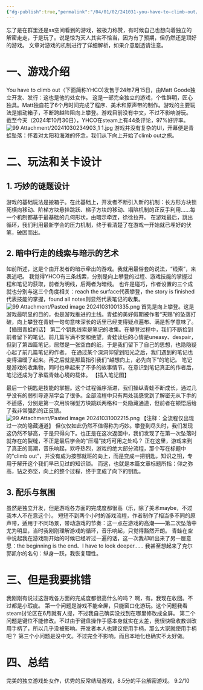 ```yaml
---
{"dg-publish":true,"permalink":"/04/01/02/241031-you-have-to-climb-out/","noteIcon":"","created":"2025-01-31T00:35","updated":"2025-03-17T13:23"}
---
```


忘了是在群里还是ss空间看到的游戏，被极力称赞，有时候自己也想向着独立的解密走走，于是玩了。说是惊为天人其实不恰当，因为有了预期，但仍然还是顶好的游戏。
文章对游戏的机制进行了详细解析，如果介意剧透请注意。
# 一、游戏介绍
You have to climb out（下面简称YHCO)发售于24年7月15日，由Matt Goode独立开发、发行：这也是他的处女作。
这是一部完全独立的游戏，个性鲜明，匠心独具。Matt独自花了6个月时间完成了程序、美术和原声带的制作。游戏的主要玩法是搬动箱子，不断跨越险阻向上攀登。游戏目前没有中文，不过不影响游玩。
截至今天（2024年10月30日），YHCO在steam上有44条评论，97%好评率。
![99 Attachment/20241030234903_1 1.jpg](/img/user/99%20Attachment/20241030234903_1%201.jpg)
游戏并没有复杂的UI，开幕便是青蛙坠落：怀着对太阳和海滩的怀念，我们从下向上开始了climb out之旅。
# 二、玩法和关卡设计
## 1. 巧妙的谜题设计
游戏的基础玩法是搬箱子。在此基础上，开发者不断引入新的机制：长方形方块锁死横向移动、阶梯方块悬挂跳跃、梯子方块的移动、塌陷机制的正反手利用……每一个机制都基于最基础的几何形状，由暗示牵连，徐徐拉开。
在游戏最后，跳出循环，我们利用最新学会的压力机制，终于看清楚了在游戏一开始就已埋好的伏笔，破困而出。
## 2. 暗中行走的线索与暗示的艺术
如前所述，这是个由开发者的暗示牵出的游戏。我就用最俗套的说法，“线索”，来表述吧。
我觉得YHCO有三条线索，分别是向上攀登的过程、游戏技能的掌握过程和笔记的获取，前者为明线，后两者为暗线。
也许是碰巧，作者设置的三个成就也分别与这三个角度相关：reach the surface代表攀登，the story is finished代表技能的掌握，found all notes则显然代表笔记的收集。
![99 Attachment/Pasted image 20241031001335.png](/img/user/99%20Attachment/Pasted%20image%2020241031001335.png)
首先是向上攀登。这是游戏最明显的目的，也是游戏推进的主线。青蛙的美好假期被作者“天赐”的坠落打破，向上攀登在青蛙一句句意味深长的话里已经变得疑点遍布、满是哲学意味了。
【插图青蛙的话】
第二个钥匙线索是笔记的收集。在攀登过程中，我们不断捡到前者留下的笔记。前几篇写满不安和绝望，青蛙读后的心情是uneasy、despair，但到了第四篇笔记，居然是一张空白的纸，于是我们留下了自己的思想，也隐隐疑心起了前几篇笔记的作者。
在通过某个深洞仰望到阳光之后，我们遇到的笔记也变得温暖了起来。再之后就是那篇指引我们“越想向上，必先向下”的笔记。
笔记是游戏的收集物，同时也串起来了不多的故事情节。在意识到笔记真正的作者后，笔记还成为了承载青蛙心境的载体。
【插入笔记图】

最后一个钥匙是技能的掌握。这个过程循序渐进，我们操纵青蛙不断成长，通过几乎没有的弱引导逐渐学会了很多。全部流程中只有两处我感觉到了解密无从下手的不适感，分别是第一次用阶梯型方块跳跃两格和一处隐藏通道，但前者在顿悟后给了我非常强烈的正反馈。
![99 Attachment/Pasted image 20241031002215.png](/img/user/99%20Attachment/Pasted%20image%2020241031002215.png)
【注释：全流程仅出现过一次的隐藏通道】
但仅仅如此仍然不值得称为巧妙。攀登到尽头时，我们发现这仍然不够高，于是只得向下。也正是在这次返回中，我们发现了在第一次坠落时就存在的裂缝，不正是最后学会的“压塌”技巧可用之处吗？
正在这里，游戏来到了真正的高潮，音乐响起，欢呼热烈，游戏的绝大部分流程，那个写在标题中的“climb out”，并没有成为按部就班的向上，而是变成一把钥匙，知识之钥，专用于解开这个我们早已见过的知识锁。
而这，也就是本篇文章标题所指：仰之弥高，钻之弥坚，向上的整个过程，终于变成了向下的钥匙。
## 3. 配乐与氛围
虽然是独立开发，但是游戏各方面的完成度都很高（乐，除了美术maybe，不过我本人不在意这个）。
短短不到两个小时的游戏流程，作者制作了相当多不同的原声带，适用于不同场景，带动游戏的节奏：这一点在游戏的高潮——第二次坠落中尤为明显，当时我刚刚理解游戏的循环，音乐响起，只觉得豁然开朗。
青蛙在空中说起我在游戏刚开始的时候已经听过一遍的话，这一次我却听出来了另一层意思：the beginning is the end、I have to look deeper……
我甚至想起来了克尔郭凯尔的名句：纵身一跃，我恢复理性。
# 三、但是我要挑错
我刚刚有说过这游戏各方面的完成度都很高什么的吗？
啊，有。我现在收回。不过都是小瑕疵。
第一个问题是游戏不能全屏，只能窗口化游玩。这个问题我看steam讨论区在6月就有人提，不过我自己确实没找到在哪里修改成全屏。
第二个问题是键位不能修改。不过由于键盘操作手感本身就实在太差，我很快吸收教训改用手柄了，所以几乎没被影响。开发者本人也建议使用手柄，那么大家就使用手柄吧？
第三个小问题是没中文。不过完全不影响，而且本地化也确实不太好做。
# 四、总结
完美的独立游戏处女作，优秀的反常结局游戏，8.5分的平台解密游戏。
9.2/10